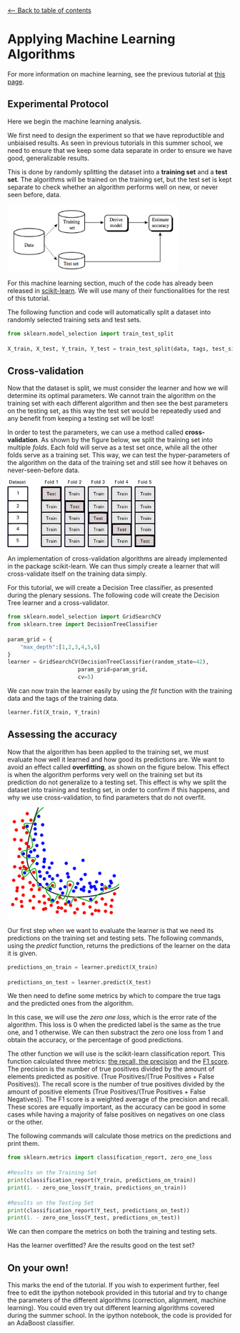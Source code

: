 <a href="../../#table-of-contents"><-- Back to table of contents</a>

# Applying Machine Learning Algorithms

For more information on machine learning, see the previous tutorial at [this page](https://aldro61.github.io/microbiome-summer-school-2017/).

## Experimental Protocol

Here we begin the machine learning analysis.

We first need to design the experiment so that we have reproductible and unbiaised results.
As seen in previous tutorials in this summer school, we need to ensure that we keep some data separate in order to ensure we have good, generalizable results.

This is done by randomly splitting the dataset into a **training set** and a **test set**.
The algorithms will be trained on the training set, but the test set is kept separate to check whether an algorithm performs well on new, or never seen before, data.

<img src="figures/train_test_sets.png" height="150" />

For this machine learning section, much of the code has already been released in [scikit-learn](http://scikit-learn.org/stable/).
We will use many of their functionalities for the rest of this tutorial.

The following function and code will automatically split a dataset into randomly selected training sets and test sets.

```python
from sklearn.model_selection import train_test_split

X_train, X_test, Y_train, Y_test = train_test_split(data, tags, test_size=0.25, random_state=42)
```

## Cross-validation

Now that the dataset is split, we must consider the learner and how we will  determine its optimal parameters.
We cannot train the algorithm on the training set with each different algorithm and then see the best parameters on the testing set, as this way the test set would be repeatedly used and any benefit from keeping a testing set will be lost!

In order to test the parameters, we can use a method called **cross-validation**.
As shown by the figure below, we split the training set into multiple *folds*.
Each fold will serve as a test set once, while all the other folds serve as a training set.
This way, we can test the hyper-parameters of the algorithm on the data of the training set and still see how it behaves on never-seen-before data.

<img src="figures/cross_validation.png" height="150" />

An implementation of cross-validation algorithms are already implemented in the package scikit-learn.
We can thus simply create a learner that will cross-validate itself on the training data simply.

For this tutorial, we will create a Decision Tree classifier, as presented during the plenary sessions.
The following code will create the Decision Tree learner and a cross-validator.

```python
from sklearn.model_selection import GridSearchCV
from sklearn.tree import DecisionTreeClassifier

param_grid = {
    "max_depth":[1,2,3,4,5,6]
}
learner = GridSearchCV(DecisionTreeClassifier(random_state=42),
                      param_grid=param_grid,
                      cv=5)
```

We can now train the learner easily by using the *fit* function with the training data and the tags of the training data.

```python
learner.fit(X_train, Y_train)
```

## Assessing the accuracy

Now that the algorithm has been applied to the training set, we must evaluate how well it learned and how good its predictions are.
We want to avoid an effect called **overfitting**, as shown on the figure below.
This effect is when the algorithm performs very well on the training set but its prediction do not generalize to a testing set.
This effect is why we split the dataset into training and testing set, in order to confirm if this happens, and why we use cross-validation, to find parameters that do not overfit.

<img src="figures/overfitting.png" height="250" />

Our first step when we want to evaluate the learner is that we need its predictions on the training set and testing sets.
The following commands, using the *predict* function, returns the predictions of the learner on the data it is given.

```python
predictions_on_train = learner.predict(X_train)

predictions_on_test = learner.predict(X_test)
```
We then need to define some metrics by which to compare the true tags and the predicted ones from the algorithm.

In this case, we will use the *zero one loss*, which is the error rate of the algorithm.
This loss is 0 when the predicted label is the same as the true one, and 1 otherwise.
We can then substract the zero one loss from 1 and obtain the accuracy, or the percentage of good predictions.

The other function we will use is the scikit-learn classification report.
This function calculated three metrics: [the recall, the precision](https://en.wikipedia.org/wiki/Precision_and_recall) and the [F1 score](https://en.wikipedia.org/wiki/F1_score).
The precision is the number of true positives divided by the amount of elements predicted as positive. (True Positives/(True Positives + False Positives)).
The recall score is the number of true positives divided by the amount of positive elements (True Positives/(True Positives + False Negatives)).
The F1 score is a weighted average of the precision and recall.
These scores are equally important, as the accuracy can be good in some cases while having a majority of false positives on negatives on one class or the other.

The following commands will calculate those metrics on the predictions and print them.

```python
from sklearn.metrics import classification_report, zero_one_loss

#Results on the Training Set
print(classification_report(Y_train, predictions_on_train))
print(1. - zero_one_loss(Y_train, predictions_on_train))

#Results on the Testing Set
print(classification_report(Y_test, predictions_on_test))
print(1. - zero_one_loss(Y_test, predictions_on_test))
```

We can then compare the metrics on both the training and testing sets.

Has the learner overfitted?
Are the results good on the test set?

## On your own!

This marks the end of the tutorial. 
If you wish to experiment further, feel free to edit the ipython notebook provided in this tutorial and try to change the parameters of the different algorithms (correction, alignment, machine learning).
You could even try out different learning algorithms covered during the summer school.
In the ipython notebook, the code is provided for an AdaBoost classifier.

